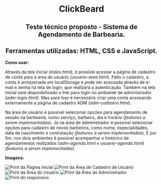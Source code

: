 <h1 align="center">ClickBeard</h1>

<h2 align="center">Teste técnico proposto - Sistema de Agendamento de Barbearia.</h2>
<h2 align="center">Ferramentas utilizadas: HTML, CSS e JavaScript.</h2>

<strong>Como usar:</strong>

Através da tela inicial (<i>index.html</i>), é possível acessar a página de cadastro de conta para a área de usuário (<i>usuario-area.html</i>). 
Feito o cadastro, a conta é armazenada em localStorage e pode ser acessada através de e-mail e senha na tela de login, que realizará a autenticação.
Também na tela inicial está disponibilizado o link para login no ambiente de administrador (<i>adm-login.html</i>). Mas para isso é necessário criar uma conta acessando externamente a página de cadastro ADM (<i>adm-cadastro.html</i>).

Na área de usuário é possível selecionar opções para agendamento de sessão na barbearia, como serviço, barbeiro, dia e horário (<i>features a serem implementadas</i>).
Já na área de administrador é possível selecionar opções para cadastro de novos barbeiros, como nome, especialidades, data de nascimento e contratação (<i>features a serem implementadas</i>).
E por fim, nos dois ambientes é possível acompanhar o histórico de agendamentos realizados (<i>adm-agenda.html e usuario-agenda.html</i>) (<i>features a serem implementadas</i>).

<strong>Imagens:</strong>

<img src="https://i.ibb.co/WFQBPD0/1.png" alt="Print da Página Inicial">
<img src="https://i.ibb.co/LJmhgPj/2.png" alt="Print da Área de Cadastro de Usuário">
<img src="https://i.ibb.co/dJBy9Bx/3.png" alt="Print da Área do Usuário">
<img src="https://i.ibb.co/ZB76NcH/4.png" alt="Print da Área do Administrador">
<img src="https://i.ibb.co/yNTcjcS/5.png" alt="Print do responsivo">


